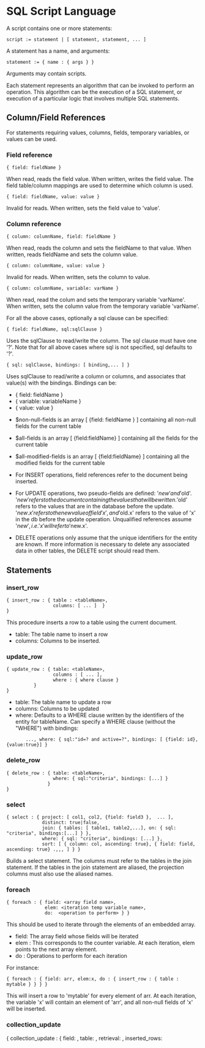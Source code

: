 # SQL Script Language

A script contains one or more statements:
```
script := statement | [ statement, statement, ... ]
```

A statement has a name, and arguments:
```
statement := { name : { args } }
```

Arguments may contain scripts.

Each statement represents an algorithm that can be invoked to perform
an operation. This algorithm can be the execution of a SQL statement,
or execution of a particular logic that involves multiple SQL
statements. 


## Column/Field References

For statements requiring values, columns, fields, temporary variables, or values can be used.

### Field reference
```
{ field: fieldName }
```
When read, reads the field value. When written, writes the field value. 
The field table/column mappings are used to determine which column is used.

```
{ field: fieldName, value: value }
```
Invalid for reads. When written, sets the field value to 'value'.


### Column reference
```
{ column: columnName, field: fieldName }
```
When read, reads the column and sets the fieldName to that value. 
When written, reads fieldName and sets the column value.

```
{ column: columnName, value: value }
```
Invalid for reads. When written, sets the column to value.

```
{ column: columnName, variable: varName }
```
When read, read the colum and sets the temporary variable 'varName'.
When written, sets the column value from the temporary variable 'varName'.

For all the above cases, optionally a sql clause can be specified:

```
{ field: fieldName, sql:sqlClause }
```
Uses the sqlClause to read/write the column. The sql clause must have one '?'. Note that for all above cases where sql is not specified, sql defaults to '?'.

```
{ sql: sqlClause, bindings: [ binding,... ] }
```
Uses sqlClause to read/write a column or columns, and associates that value(s) with the bindings. Bindings can be:

  - { field: fieldName }
  - { variable: variableName }
  - { value: value }

* $non-null-fields is an array [ {field: fieldName } ] containing all non-null fields for the current table
* $all-fields is an array [ {field:fieldName} ] containing all the fields for the current table
* $all-modified-fields is an array [ {field:fieldName} ] containing all the modified fields for the current table

* For INSERT operations, field references refer to the document being inserted.
* For UPDATE operations, two pseudo-fields are defined: '$new' and '$old'. '$new' refers to the document containing the values that will be written. '$old' refers to the values that are in the database before the update. '$new.x' refers to the new value of field 'x', and '$old.x' refers to the value of 'x' in the db before the update operation. Unqualified references assume '$new', i.e. 'x' will refer to '$new.x'.
* DELETE operations only assume that the unique identifiers for the entity are known. If more information is necessary to delete any associated data in other tables, the DELETE script should read them.

## Statements

### insert_row

```
{ insert_row : { table : <tableName>,
                 columns: [ ... ]  }
}
```

This procedure inserts a row to a table using the current document.
  - table: The table name to insert a row
  - columns: Columns to be inserted. 

### update_row

```
{ update_row : { table: <tableName>,
                 columns : [ ... ],
                 where : { where clause } 
          }
}
```
  - table: The table name to update a row
  - columns: Columns to be updated
  - where: Defaults to a WHERE clause written by the identifiers of the entity for tableName. 
    Can specify a WHERE clause (without the "WHERE") with bindings:
```
       ..., where: { sql:"id=? and active=?", bindings: [ {field: id}, {value:true}] } 
```


### delete_row

```
{ delete_row : { table: <tableName>,
                 where: { sql:"criteria", bindings: [...] } 
               } 
}
```

### select

```
{ select : { project: [ col1, col2, {field: field3 },  ... ],
             distinct: true|false,
             join: { tables: [ table1, table2,...], on: { sql: "criteria", bindings:[...] } },
             where: { sql: "criteria", bindings: [...] },
             sort: [ { column: col, ascending: true}, { field: field, ascending: true} .,,, ] } }
```

Builds a select statement. The columns must refer to the tables in the
join statement. If the tables in the join statement are aliased, the
projection columns must also use the aliased names.

### foreach

```
{ foreach : { field: <array field name>,
              elem: <iteration temp variable name>,
              do:  <operation to perform> } }
```

This should be used to iterate through the elements of an embedded array.

  - field: The array field whose fields will be iterated
  - elem : This corresponds to the counter variable. At each iteration, elem points to the next array element.
  - do : Operations to perform for each iteration

For instance:
```
{ foreach : { field: arr, elem:x, do : { insert_row : { table : mytable } } } }
```

This will insert a row to 'mytable' for every element of arr. At each iteration, the variable 'x' 
will contain an element of 'arr', and all non-null fields of 'x' will be inserted.



### collection_update

{ collection_update : { field: <collectionField>,
                        table: <tableName>,
                        retrieval: <sql script that retrieves the collection>,
                        inserted_rows: <Script that will be called for each inserted row>,
                        updated_rows: <Script that will be called for each updated row>,
                        deleted_rows: <Script that will be called for each deleted row>
                        } 
}
```

This does the following:
  - Using 'retrieval' criteria,  retrieves a collection of rows from table 'tableName'
  - Computes a list of inserted rows, updated rows, and deleted rows by comparing the 
    loaded collection and 'collectionField'
  - inserts/updates/deletes rows using the scripts


### resultset
Assigns the resultset of a query to a variable.
```
{ resultset: { name: variableName, value: query } }
```
Runs the `query`, and assigns the result set of the query to `variableName`. That variable name then can be used in `if` or `foreach` statements.

### conditionals

```
{ ifempty: var, then: { ... }, else: {...} }
```
If 'var' is empty, runs 'then' script, otherwise 'else' script. 'var' can be a resultset or an array field.



